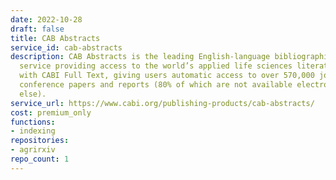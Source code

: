 ```yaml
---
date: 2022-10-28
draft: false
title: CAB Abstracts
service_id: cab-abstracts
description: CAB Abstracts is the leading English-language bibliographic information
  service providing access to the world’s applied life sciences literature. It comes
  with CABI Full Text, giving users automatic access to over 570,000 journal articles,
  conference papers and reports (80% of which are not available electronically anywhere
  else).
service_url: https://www.cabi.org/publishing-products/cab-abstracts/
cost: premium_only
functions:
- indexing
repositories:
- agrirxiv
repo_count: 1
---
```



